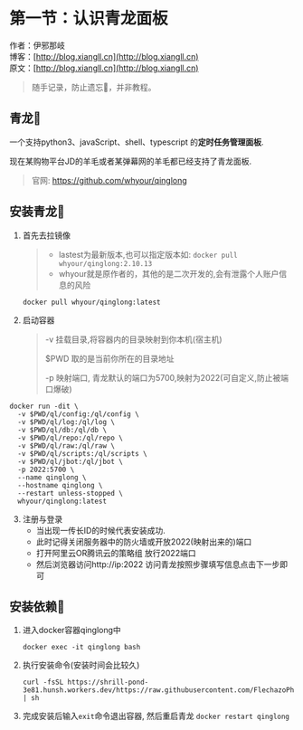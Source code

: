 # 第一节：认识青龙面板

作者：伊邪那岐
<br/>博客：[http://blog.xiangll.cn](http://blog.xiangll.cn)
<br/>原文：[http://blog.xiangll.cn](http://blog.xiangll.cn)

> 随手记录，防止遗忘📝，并非教程。



## 青龙🐉

一个支持python3、javaScript、shell、typescript 的**定时任务管理面板**.

现在某购物平台JD的羊毛或者某弹幕网的羊毛都已经支持了青龙面板.

> 官网: https://github.com/whyour/qinglong



## 安装青龙🔧

1. 首先去拉镜像

   > * lastest为最新版本,也可以指定版本如: `docker pull whyour/qinglong:2.10.13`
   > * whyour就是原作者的，其他的是二次开发的,会有泄露个人账户信息的风险

   ```shell
   docker pull whyour/qinglong:latest
   ```

2. 启动容器

   > -v 挂载目录,将容器内的目录映射到你本机(宿主机)
   >
   > $PWD 取的是当前你所在的目录地址
   >
   > -p 映射端口, 青龙默认的端口为5700,映射为2022(可自定义,防止被端口爆破)

```shell
docker run -dit \
  -v $PWD/ql/config:/ql/config \
  -v $PWD/ql/log:/ql/log \
  -v $PWD/ql/db:/ql/db \
  -v $PWD/ql/repo:/ql/repo \
  -v $PWD/ql/raw:/ql/raw \
  -v $PWD/ql/scripts:/ql/scripts \
  -v $PWD/ql/jbot:/ql/jbot \
  -p 2022:5700 \
  --name qinglong \
  --hostname qinglong \
  --restart unless-stopped \
  whyour/qinglong:latest
```

3. 注册与登录
   * 当出现一传长ID的时候代表安装成功.
   * 此时记得关闭服务器中的防火墙或开放2022(映射出来的)端口
   * 打开阿里云OR腾讯云的策略组 放行2022端口
   * 然后浏览器访问http://ip:2022 访问青龙按照步骤填写信息点击下一步即可

## 安装依赖🔗

1. 进入docker容器qinglong中

   ```shell
   docker exec -it qinglong bash
   ```

2. 执行安装命令(安装时间会比较久)

   ```shell
   curl -fsSL https://shrill-pond-3e81.hunsh.workers.dev/https://raw.githubusercontent.com/FlechazoPh/QLDependency/main/Shell/QLOneKeyDependency.sh | sh
   ```

3. 完成安装后输入```exit```命令退出容器, 然后重启青龙 ```docker restart qinglong```

